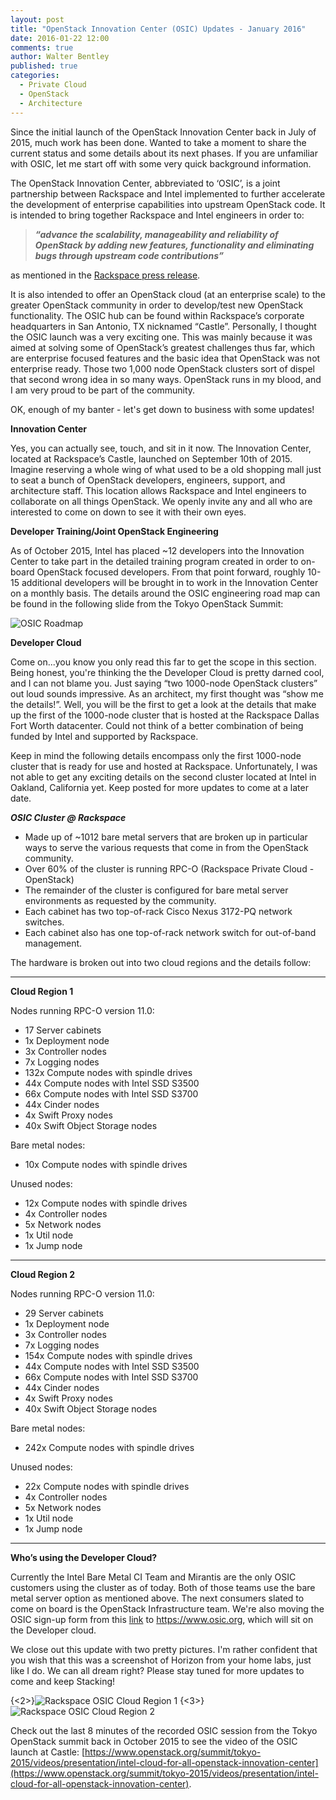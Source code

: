```yaml
---
layout: post
title: "OpenStack Innovation Center (OSIC) Updates - January 2016"
date: 2016-01-22 12:00
comments: true
author: Walter Bentley
published: true
categories:
  - Private Cloud
  - OpenStack
  - Architecture
---
```


Since the initial launch of the OpenStack Innovation Center back in July of 2015, much work has been done.  Wanted to take a moment to share the current status and some details about its next phases.  If you are unfamiliar with OSIC, let me start off with some very quick background information.

<!-- more -->

The OpenStack Innovation Center, abbreviated to ‘OSIC’, is a joint partnership between Rackspace and Intel implemented to further accelerate the development of enterprise capabilities into upstream OpenStack code.  It is intended to bring together Rackspace and Intel engineers in order to:

>***“advance the scalability, manageability and reliability of OpenStack by adding new features, functionality and eliminating bugs through upstream code contributions”***

as mentioned in the [Rackspace press release](https://blog.rackspace.com/newsarticles/rackspace-collaborates-with-intel-to-accelerate-openstack-enterprise-feature-development-and-adoption/).

It is also intended to offer an OpenStack cloud (at an enterprise scale) to the greater OpenStack community in order to develop/test new OpenStack functionality.  The OSIC hub can be found within Rackspace’s corporate headquarters in San Antonio, TX nicknamed “Castle”. Personally, I thought the OSIC launch was a very exciting one.  This was mainly because it was aimed at solving some of OpenStack’s greatest challenges thus far, which are enterprise focused features and the basic idea that OpenStack was not enterprise ready.  Those two 1,000 node OpenStack clusters sort of dispel that second wrong idea in so many ways.  OpenStack runs in my blood, and I am very proud to be part of the community.

OK, enough of my banter - let's get down to business with some updates!

**Innovation Center**

Yes, you can actually see, touch, and sit in it now.  The Innovation Center, located at Rackspace’s Castle, launched on September 10th of 2015.  Imagine reserving a whole wing of what used to be a old shopping mall just to seat a bunch of OpenStack developers, engineers, support, and architecture staff.  This location allows Rackspace and Intel engineers to collaborate on all things OpenStack.  We openly invite any and all who are interested to come on down to see it with their own eyes.

**Developer Training/Joint OpenStack Engineering**

As of October 2015, Intel has placed ~12 developers into the Innovation Center to take part in the detailed training program created in order to on-board OpenStack focused developers.  From that point forward, roughly 10-15 additional developers will be brought in to work in the Innovation Center on a monthly basis.  The details around the OSIC engineering road map can be found in the following slide from the Tokyo OpenStack Summit:

![OSIC Roadmap](https://www.hitchnyc.com/content/images/2016/01/osic-roadmap-n.png)

**Developer Cloud**

Come on...you know you only read this far to get the scope in this section.  Being honest, you're thinking the the Developer Cloud is pretty darned cool, and I can not blame you.  Just saying “two 1000-node OpenStack clusters” out loud sounds impressive.  As an architect, my first thought was “show me the details!”.  Well, you will be the first to get a look at the details that make up the first of the 1000-node cluster that is hosted at the Rackspace Dallas Fort Worth datacenter.  Could not think of a better combination of being funded by Intel and supported by Rackspace.

Keep in mind the following details encompass only the first 1000-node cluster that is ready for use and hosted at Rackspace.  Unfortunately, I was not able to get any exciting details on the second cluster located at Intel in Oakland, California yet.  Keep posted for more updates to come at a later date.

***OSIC Cluster @ Rackspace***

* Made up of ~1012 bare metal servers that are broken up in particular ways to serve the various requests that come in from the OpenStack community.
* Over 60% of the cluster is running RPC-O (Rackspace Private Cloud - OpenStack)
* The remainder of the cluster is configured for bare metal server environments as requested by the community.
* Each cabinet has two top-of-rack Cisco Nexus 3172-PQ network switches.
* Each cabinet also has one top-of-rack network switch for out-of-band management.

The hardware is broken out into two cloud regions and the details follow:

--------
****Cloud Region 1****

Nodes running RPC-O version 11.0:

* 17 Server cabinets
* 1x Deployment node
* 3x Controller nodes
* 7x Logging nodes
* 132x Compute nodes with spindle drives
* 44x Compute nodes with Intel SSD S3500
* 66x Compute nodes with Intel SSD S3700
* 44x Cinder nodes
* 4x Swift Proxy nodes
* 40x Swift Object Storage nodes

Bare metal nodes:

* 10x Compute nodes with spindle drives

Unused nodes:

* 12x Compute nodes with spindle drives
* 4x Controller nodes
* 5x Network nodes
* 1x Util node
* 1x Jump node

--------
****Cloud Region 2****

Nodes running RPC-O version 11.0:

* 29 Server cabinets
* 1x Deployment node
* 3x Controller nodes
* 7x Logging nodes
* 154x Compute nodes with spindle drives
* 44x Compute nodes with Intel SSD S3500
* 66x Compute nodes with Intel SSD S3700
* 44x Cinder nodes
* 4x Swift Proxy nodes
* 40x Swift Object Storage nodes

Bare metal nodes:

* 242x Compute nodes with spindle drives

Unused nodes:

* 22x Compute nodes with spindle drives
* 4x Controller nodes
* 5x Network nodes
* 1x Util node
* 1x Jump node

--------
**Who’s using the Developer Cloud?**

Currently the Intel Bare Metal CI Team and Mirantis are the only OSIC customers using the cluster as of today.  Both of those teams use the bare metal server option as mentioned above.  The next consumers slated to come on board is the OpenStack Infrastructure team.  We're also moving the OSIC sign-up form from this [link](https://go.rackspace.com/developercloud) to https://www.osic.org, which will sit on the Developer cloud.

We close out this update with two pretty pictures.  I'm rather confident that you wish that this was a screenshot of Horizon from your home labs, just like I do.  We can all dream right?  Please stay tuned for more updates to come and keep Stacking!

{<2>}![Rackspace OSIC Cloud Region 1](https://www.hitchnyc.com/content/images/2016/01/osic-cloud1-n.png)
{<3>}![Rackspace OSIC Cloud Region 2](https://www.hitchnyc.com/content/images/2016/01/osic-cloud2-n.png)

Check out the last 8 minutes of the recorded OSIC session from the Tokyo OpenStack summit back in October 2015 to see the video of the OSIC launch at Castle: [https://www.openstack.org/summit/tokyo-2015/videos/presentation/intel-cloud-for-all-openstack-innovation-center](https://www.openstack.org/summit/tokyo-2015/videos/presentation/intel-cloud-for-all-openstack-innovation-center).
